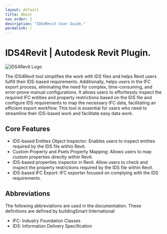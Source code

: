 ```yaml
---
layout: default
title: About
nav_order: 1
description: "IDS4Revit User Guide."
permalink: /
---
```


# IDS4Revit | Autodesk Revit Plugin.

![IDS4Revit Logo]()

The IDS4Revit tool simplifies the work with IDS files and helps Revit users fulfill their IDS-based requirements. Additionally, helps users in the IFC export process, eliminating the need for complex, time-consuming, and error-prone manual configurations. It allows users to effortlessly inspect the required IFC entities and property restrictions based on the IDS file and configure IDS requirements to map the necessary IFC data, facilitating an efficient export workflow. This tool is essential for users who need to streamline their IDS-based work and facilitate easy data work.

## Core Features

- IDS-based Entities Object Inspector: Enables users to inspect entities required by the IDS file within Revit.
- Custom Property and Psets Property Mapping: Allows users to map custom properties directly within Revit.
- IDS-based properties inspector in Revit. Allow users to check and inspect the property restrictions required by the IDS file within Revit.
- IDS-based IFC Export:  IFC exporter focused on complying with the IDS requirements.

## Abbreviations

The following abbreviations are used in the documentation. These definitions are defined by buildingSmart International:

- IFC: Industry Foundation Classes
- IDS: Information Delivery Specification